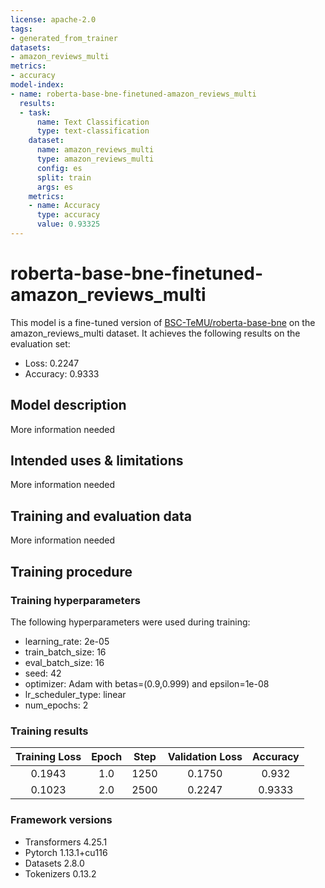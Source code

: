 ```yaml
---
license: apache-2.0
tags:
- generated_from_trainer
datasets:
- amazon_reviews_multi
metrics:
- accuracy
model-index:
- name: roberta-base-bne-finetuned-amazon_reviews_multi
  results:
  - task:
      name: Text Classification
      type: text-classification
    dataset:
      name: amazon_reviews_multi
      type: amazon_reviews_multi
      config: es
      split: train
      args: es
    metrics:
    - name: Accuracy
      type: accuracy
      value: 0.93325
---
```


<!-- This model card has been generated automatically according to the information the Trainer had access to. You
should probably proofread and complete it, then remove this comment. -->

# roberta-base-bne-finetuned-amazon_reviews_multi

This model is a fine-tuned version of [BSC-TeMU/roberta-base-bne](https://huggingface.co/BSC-TeMU/roberta-base-bne) on the amazon_reviews_multi dataset.
It achieves the following results on the evaluation set:
- Loss: 0.2247
- Accuracy: 0.9333

## Model description

More information needed

## Intended uses & limitations

More information needed

## Training and evaluation data

More information needed

## Training procedure

### Training hyperparameters

The following hyperparameters were used during training:
- learning_rate: 2e-05
- train_batch_size: 16
- eval_batch_size: 16
- seed: 42
- optimizer: Adam with betas=(0.9,0.999) and epsilon=1e-08
- lr_scheduler_type: linear
- num_epochs: 2

### Training results

| Training Loss | Epoch | Step | Validation Loss | Accuracy |
|:-------------:|:-----:|:----:|:---------------:|:--------:|
| 0.1943        | 1.0   | 1250 | 0.1750          | 0.932    |
| 0.1023        | 2.0   | 2500 | 0.2247          | 0.9333   |


### Framework versions

- Transformers 4.25.1
- Pytorch 1.13.1+cu116
- Datasets 2.8.0
- Tokenizers 0.13.2
